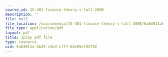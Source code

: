 ```yaml
---
course_id: 15-401-finance-theory-i-fall-2008
description: ''
file: null
file_location: /coursemedia/15-401-finance-theory-i-fall-2008/6a63011abb25c5edcff763e65ef83f82_tL7Lcl90Sc0.pdf
file_type: application/pdf
layout: pdf
title: 3play pdf file
type: resource
uid: 6a63011a-bb25-c5ed-cff7-63e65ef83f82
---
```

